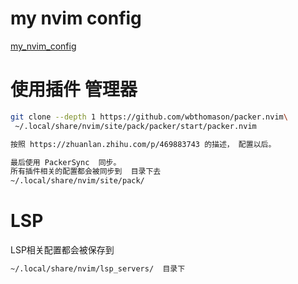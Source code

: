 
# my nvim config

[my_nvim_config](https://codeup.teambition.com/5fc4b8e3a3dbf859c88e39bf/study/nvim_config)

# 使用插件 管理器
```bash
git clone --depth 1 https://github.com/wbthomason/packer.nvim\
 ~/.local/share/nvim/site/pack/packer/start/packer.nvim

按照 https://zhuanlan.zhihu.com/p/469883743 的描述， 配置以后。 

最后使用 PackerSync  同步。 
所有插件相关的配置都会被同步到  目录下去
~/.local/share/nvim/site/pack/ 
```


# LSP 
LSP相关配置都会被保存到
```bash
~/.local/share/nvim/lsp_servers/  目录下
```
